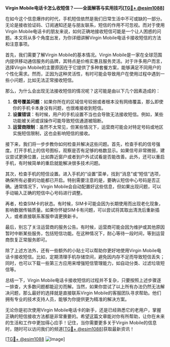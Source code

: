 **Virgin Mobile电话卡怎么收短信？——全面解答与实用技巧[[TG💪+ @esim1088](https://t.me/s/esim1088)]**

在如今这个信息爆炸的时代，手机短信依然是我们日常生活中不可或缺的一部分。无论是接收验证码、订阅通知还是与朋友联系，短信的作用不可忽视。而对于使用Virgin Mobile电话卡的朋友来说，如何正确地接收短信可能是一个让人困惑的问题。本文将从多个角度出发，为你详细讲解Virgin Mobile电话卡接收短信的方法和注意事项。

首先，我们需要了解Virgin Mobile的基本情况。Virgin Mobile是一家在全球范围内提供移动通信服务的品牌，其特点是价格实惠且服务灵活。对于许多用户而言，选择Virgin Mobile的主要原因在于它提供了多种套餐方案，能够满足不同用户的个性化需求。然而，正因为这种灵活性，有时可能会导致用户在使用过程中遇到一些小问题，比如无法正常接收短信。

那么，为什么会出现无法接收短信的情况呢？这可能是由以下几个因素造成的：

1. **信号覆盖问题**：如果你所在的区域信号较弱或者根本没有网络覆盖，那么即使你的手机卡本身没有问题，也很难接收到短信。
2. **设置错误**：有时候，用户的手机设置不当也会导致无法接收短信。例如，某些功能被关闭或误操作可能导致短信通道被阻断。
3. **运营商限制**：虽然不太常见，但某些情况下，运营商可能会对特定号码或地区实施短信限制，这也会影响短信的接收。

接下来，我们将一步步教你如何检查并解决这些问题。首先，检查手机的信号强度。打开手机上的信号图标，观察是否有足够的格数显示。如果信号非常微弱，建议尝试更换位置，比如靠近窗户或者到户外试试看是否能改善。此外，还可以重启手机，有时候简单的重启就能解决很多技术问题。

其次，检查手机的短信设置。进入手机的“设置”菜单，找到“消息”或“短信”选项，确保所有必要的功能都已开启。特别需要注意的是，要确认短信中心号码是否正确。通常情况下，Virgin Mobile会自动配置好这些信息，但如果出现问题，可以手动输入正确的短信中心号码进行调整。

再者，检查SIM卡的状态。有时候，SIM卡可能会因为长期使用而出现老化现象，影响数据传输质量。如果你怀疑SIM卡有问题，可以尝试将其取出清洗后重新插入，或者直接联系客服申请更换新卡。

最后，别忘了关注运营商的服务公告。有时候，运营商可能会因为维护或其他原因暂时中断某些服务，包括短信功能。在这种情况下，耐心等待一段时间，等到运营商恢复正常服务即可。

除了上述方法外，还有一些额外的小贴士可以帮助你更好地使用Virgin Mobile电话卡接收短信。比如，定期清理手机存储空间，避免因内存不足而导致短信丢失；同时，也可以下载一些第三方应用来增强短信管理能力，如自动分类、过滤垃圾短信等。

总结一下，Virgin Mobile电话卡接收短信的过程并不复杂，只要按照上述步骤逐一排查，大多数问题都能迎刃而解。当然，如果你尝试了以上所有办法仍然无法解决问题，那么最好的选择就是直接联系Virgin Mobile的客服团队寻求帮助。他们拥有专业的技术支持人员，能够为你提供更为精准的解决方案。

无论你是初次使用Virgin Mobile电话卡的新手，还是已经熟悉它的老用户，掌握正确的短信接收方法都是非常重要的。希望这篇文章能对你有所帮助，让你在未来的生活和工作中更加得心应手！记住，当你需要更多关于Virgin Mobile的信息时，随时可以访问我们的频道[[TG💪+ @esim1088](https://t.me/s/esim1088)]获取最新资讯！

[[TG💪+ @esim1088](https://t.me/s/esim1088) ![Image](https://i.postimg.cc/4NQfJmqS/Snipaste-2025-05-13-00-14-12.png)]